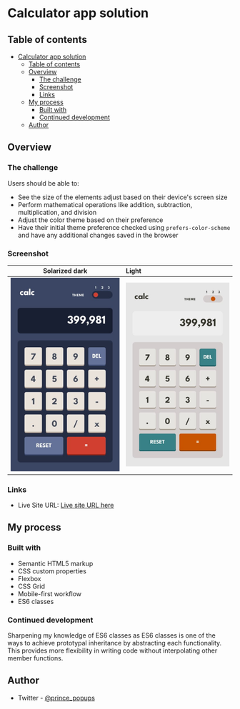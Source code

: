 # Calculator app solution

## Table of contents

- [Calculator app solution](#calculator-app-solution)
  - [Table of contents](#table-of-contents)
  - [Overview](#overview)
    - [The challenge](#the-challenge)
    - [Screenshot](#screenshot)
    - [Links](#links)
  - [My process](#my-process)
    - [Built with](#built-with)
    - [Continued development](#continued-development)
  - [Author](#author)

## Overview

### The challenge

Users should be able to:

- See the size of the elements adjust based on their device's screen size
- Perform mathematical operations like addition, subtraction, multiplication, and division
- Adjust the color theme based on their preference
- Have their initial theme preference checked using `prefers-color-scheme` and have any additional changes saved in the browser

### Screenshot

|                  Solarized dark                  | Light                                            |
| :----------------------------------------------: | :----------------------------------------------- |
| ![](./src/assets/design/mobile-design-theme-1.jpg) | ![](./src/assets/design/mobile-design-theme-2.jpg) |

### Links

- Live Site URL: [Live site URL here](https://calculator-prince.netlify.app/)

## My process

### Built with

- Semantic HTML5 markup
- CSS custom properties
- Flexbox
- CSS Grid
- Mobile-first workflow
- ES6 classes

### Continued development

Sharpening my knowledge of ES6 classes as ES6 classes is one of the ways to achieve prototypal inheritance by abstracting each functionality. This provides more flexibility in writing code without interpolating other member functions.

## Author

- Twitter - [@prince_popups](https://www.twitter.com/yourusername)
